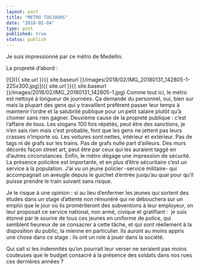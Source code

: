 ```yaml
---
layout: post
title: "METRO TOUJOURS"
date: "2018-02-04"
type: post
published: true
status: publish
---
```


Je suis impressionné par ce métro de Medellin.

La propreté d’abord :

[![]({{ site.url }}{{ site.baseurl }}/images/2018/02/IMG_20180131_142805-1-225x300.jpg)]({{ site.url }}{{ site.baseurl }}/images/2018/02/IMG_20180131_142805-1.jpg) Comme tout ici, le métro est nettoyé à longueur de journées. Ça demande du personnel, oui, bien sur mais la plupart des gens qui y travaillent préfèrent passer leur temps à maintenir l’ordre et la salubrité publique pour un petit salaire plutôt qu’à chomer sans rien gagner. Deuxième cause de la propreté publique : c’est l’affaire de tous. Les slogans 100 fois répétés, peut être des sanctions, je n’en sais rien mais c’est probable, font que les gens ne jettent pas leurs crasses n’importe où. Les voitures sont nettes, intérieur et extérieur. Pas de tags ni de grafs sur les trains. Pas de grafs nulle part d’ailleurs. Des murs décorés façon street art, peut être par ceux qui les auraient taggé en d’autres circonstances. Enfin, le métro dégage une impression de sécurité. La présence policière est importante, et en plus d’être sécuritaire c’est un service à la population. J’ai vu un jeune policier -service militaire- qui accompagnait un aveugle depuis le guichet d’entrée jusqu’au quai pour qu’il puisse prendre le train suivant sans risque.

Je le risque à une opinion : si au lieu d’enfermer les jeunes qui sortent des études dans un stage d’attente non rémunéré qui ne débouchera sur un emploi que le jour où ils promériteront des subventions à leur employeur, on leur proposait ce service national, non armé, civique et gratifiant :  je suis étonné par le sourire de tous ces jeunes en uniforme de police, qui semblent heureux de se consacrer à cette tâche, et qui sont réellement à la disposition du public, la mienne en particulier. Ils auront au moins appris une chose dans ce stage : ils ont un role à jouer dans la société.

Qui sait si les indemnités qu’on pourrait leur verser ne seraient pas moins couteuses que le budget consacré à la présence des soldats dans nos rues ces dernières années ?

